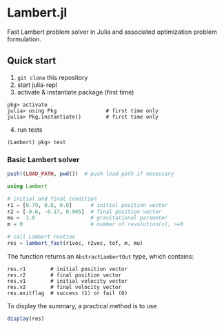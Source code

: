 # Lambert.jl
Fast Lambert problem solver in Julia and associated optimization problem formulation. 

## Quick start

1. `git clone` this repository
2. start julia-repl
3. activate & instantiate package (first time)

```julia-repl
pkg> activate .
julia> using Pkg                # first time only
julia> Pkg.instantiate()        # first time only
```

4. run tests

```julia-repl
(Lambert) pkg> test
```

### Basic Lambert solver

```julia
push!(LOAD_PATH, pwd())  # push load path if necessary

using Lambert

# initial and final condition
r1 = [0.79, 0.0, 0.0]      # initial position vector
r2 = [-0.6, -0.17, 0.005]  # final position vector
mu =  1.0                  # gravitational parameter
m = 0                      # number of revolution(s), >=0

# call Lambert routine
res = lambert_fast(r1vec, r2vec, tof, m, mu)
```

The function returns an `AbstractLambertOut` type, which contains: 

```
res.r1        # initial position vector
res.r2        # final position vector
res.v1        # initial velocity vector
res.v2        # final velocity vector
res.exitflag  # success (1) or fail (0)
```

To display the summary, a practical method is to use

```julia
display(res)
```

